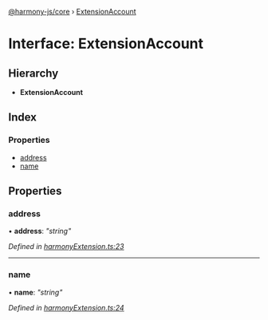 [@harmony-js/core](../globals.md) › [ExtensionAccount](extensionaccount.md)

# Interface: ExtensionAccount

## Hierarchy

* **ExtensionAccount**

## Index

### Properties

* [address](extensionaccount.md#address)
* [name](extensionaccount.md#name)

## Properties

###  address

• **address**: *"string"*

*Defined in [harmonyExtension.ts:23](https://github.com/FireStack-Lab/Harmony-sdk-core/blob/a192dab/packages/harmony-core/src/harmonyExtension.ts#L23)*

___

###  name

• **name**: *"string"*

*Defined in [harmonyExtension.ts:24](https://github.com/FireStack-Lab/Harmony-sdk-core/blob/a192dab/packages/harmony-core/src/harmonyExtension.ts#L24)*
